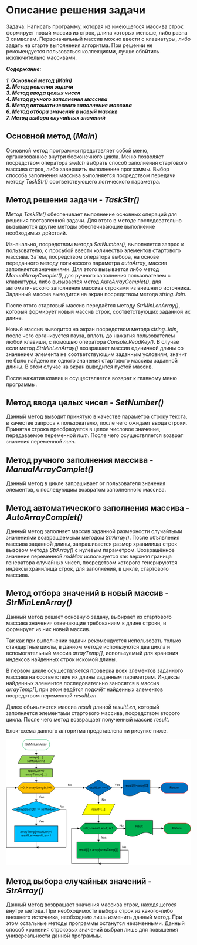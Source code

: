 # **Описание решения задачи**

Задача: Написать программу, которая из имеющегося массива строк формирует новый массив из строк, длина которых меньше, либо равна 3 символам.
Первоначальный массив можно ввести с клавиатуры, либо задать на старте выполнения алгоритма.
При решении не рекомендуется пользоваться коллекциями, лучше обойтись исключительно массивами.

***Содержание:***

***1. Основной метод (Main)***  
***2. Метод решения задачи***  
***3. Метод ввода целых чисел***  
***4. Метод ручного заполнения массива***  
***5. Метод автоматического заполнения массива***  
***6. Метод отбора значений в новый массив***  
***7. Метод выбора случайных значений***

## Основной метод (*Main*)

Основной метод программы представляет собой меню, организованное внутри бесконечного цикла.
Меню позволяет посредством оператора *switch* выбрать способ заполнения стартового массива строк, либо завершить выполнение программы.
Выбор способа заполнения массива выполняется посредством передачи методу *TaskStr()* соответствующего логического параметра.

## Метод решения задачи - *TaskStr()*

Метод *TaskStr()* обеспечивает выполнение основных операций для решения поставленной задачи.
Для этого в методе последовательно вызываются другие методы обеспечивающие выполнение необходимых действий.

Изначально, посредством метода *SetNumber()*, выполняется запрос к пользователю, с просьбой ввести количество элементов стартового массива.
Затем, посредством оператора выбора, на основе переданного методу логического параметра *autoArray*, массив заполняется значениями. Для этого вызывается либо метод *ManualArrayComplet()*, для ручного заполнения пользователем с клавиатуры, либо вызывается метод *AutoArrayComplet()*, для автоматического заполнения массива строками из внешнего источника.
Заданный массив выводится на экран посредством метода *string.Join*.

После этого стартовый массив передаётся методу *StrMinLenArray()*, который формирует новый массив строк, соответствующих заданной их длине.

Новый массив выводится на экран посредством метода *string.Join*, после чего организуется пауза, вплоть до нажатия пользователем любой клавиши, с помощью оператора *Console.ReadKey()*. В случае если метод *StrMinLenArray()* возвращает массив единичной длины со значением элемента не соответствующим заданным условиям, значит не было найдено ни одного значения стартового массива заданной длины. В этом случае на экран выводится пустой массив.

После нажатия клавиши осуществляется возврат к главному меню программы.

## Метод ввода целых чисел - *SetNumber()*

Данный метод выводит принятую в качестве параметра строку текста, в качестве запроса к пользователю, после чего ожидает ввода строки.
Принятая строка преобразуется в целое числовое значение, передаваемое переменной *num*.
После чего осуществляется возврат значения переменной *num*.

## Метод ручного заполнения массива - *ManualArrayComplet()*

Данный метод в цикле запрашивает от пользователя значения элементов, с последующим возвратом заполненного массива.

## Метод автоматического заполнения массива - *AutoArrayComplet()*

Данный метод заполняет массив заданной размерности случайтыми значениями возвращаемыми методом *StrArray()*.
После объявления массива заданной длины, запрашивается размер хранилища строк вызовом метода *StrArray()* с нулевым параметром.
Возвращённое значение переменной *rndMax* используется как верхняя граница генератора случайных чисел, посредством которого генерируются индексы хранилища строк, для заполнения, в цикле, стартового массива.

## Метод отбора значений в новый массив - *StrMinLenArray()*

Данный метод решает основную задачу, выбирает из стартового массива значения отвечающие требованиям к длине строки, и формирует из них новый массив.

Так как при выполнении задачи рекомендуется использовать только стандартные циклы, в данном методе используются два цикла и вспомогательный массив *arrayTemp[]*, используемый для хранения индексов найденных строк искомой длины.

В первом цикле осуществляется проверка всех элементов заданного массива на соответствие их длины заданным параметрам.
Индексы найденных элементов последовательно заносятся в массив *arrayTemp[]*, при этом ведётся подсчёт найденных элементов посредством переменной *resultLen*.

Далее объяыляется массив *result* длиной *resultLen*, который заполняется элементами стартового массива, посредством второго цикла.
После чего метод возвращает полученный массив *result*.

Блок-схема данного алгоритма представлена ни рисунке ниже.

![Блок-схема алгоритма](block_diagram.png)

## Метод выбора случайных значений - *StrArray()*

Данный метод возвращает значения массива строк, находящегося внутри метода. При необходимости выбора строк из какого-либо внешнего источника, необходимо лишь изменить данный метод. При этом остальные методы программы останутся неизменными. Данный способ хранения строковых значений выбран лишь для повышения универсальности данной программы.